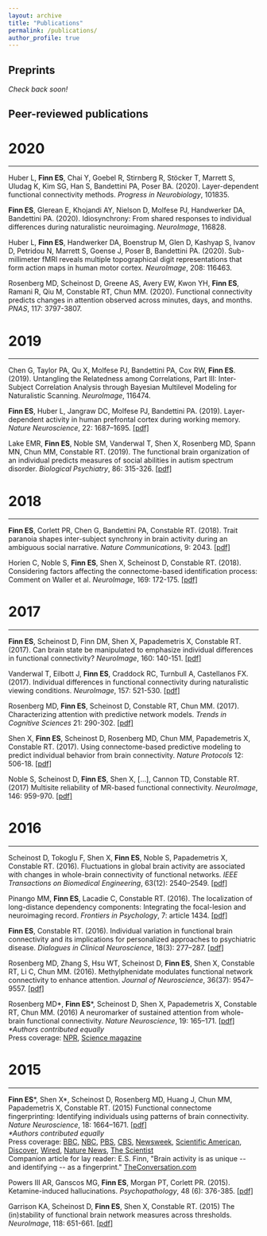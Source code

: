 ```yaml
---
layout: archive
title: "Publications"
permalink: /publications/
author_profile: true
---
```


## Preprints

*Check back soon!*

## Peer-reviewed publications

2020
====
---
Huber L, **Finn ES**, Chai Y, Goebel R, Stirnberg R, Stöcker T, Marrett S, Uludag K, Kim SG, Han S, Bandettini PA, Poser BA. (2020). Layer-dependent functional connectivity methods. *Progress in Neurobiology*, 101835.

**Finn ES**, Glerean E, Khojandi AY, Nielson D, Molfese PJ, Handwerker DA, Bandettini PA. (2020). Idiosynchrony: From shared responses to individual differences during naturalistic neuroimaging. *NeuroImage*, 116828.

Huber L, **Finn ES**, Handwerker DA, Boenstrup M, Glen D, Kashyap S, Ivanov D, Petridou N, Marrett S, Goense J, Poser B, Bandettini PA. (2020). Sub-millimeter fMRI reveals multiple topographical digit representations that form action maps in human motor cortex. *NeuroImage*, 208: 116463.

Rosenberg MD, Scheinost D, Greene AS, Avery EW, Kwon YH, **Finn ES**, Ramani R, Qiu M, Constable RT, Chun MM. (2020). Functional connectivity predicts changes in attention observed across minutes, days, and months. *PNAS*, 117: 3797-3807.

2019
====
---
Chen G, Taylor PA, Qu X, Molfese PJ, Bandettini PA, Cox RW, **Finn ES**. (2019). Untangling the Relatedness among Correlations, Part III: Inter-Subject Correlation Analysis through Bayesian Multilevel Modeling for Naturalistic Scanning. *NeuroImage*, 116474.

**Finn ES**, Huber L, Jangraw DC, Molfese PJ, Bandettini PA. (2019). Layer-dependent activity in human prefrontal cortex during working memory. *Nature Neuroscience*, 22: 1687–1695. [[pdf]](https://esfinn.github.io/files/Finn_NatNeuro2019.pdf)

Lake EMR, **Finn ES**, Noble SM, Vanderwal T, Shen X, Rosenberg MD, Spann MN, Chun MM, Constable RT. (2019). The functional brain organization of an individual predicts measures of social abilities in autism spectrum disorder. *Biological Psychiatry*, 86: 315-326. [[pdf]](https://esfinn.github.io/files/Lake_BiolPsych2019.pdf)

2018
====
---
**Finn ES**, Corlett PR, Chen G, Bandettini PA, Constable RT. (2018). Trait paranoia shapes inter-subject synchrony in brain activity during an ambiguous social narrative. *Nature Communications*, 9: 2043. [[pdf]](https://esfinn.github.io/files/Finn_NatComms2018.pdf)

Horien C, Noble S, **Finn ES**, Shen X, Scheinost D, Constable RT. (2018). Considering factors affecting the connectome-based identification process: Comment on Waller et al. *NeuroImage*, 169: 172-175. [[pdf]](https://esfinn.github.io/files/Horien_NeuroImage2018.pdf)

2017
====
---
**Finn ES**, Scheinost D, Finn DM, Shen X, Papademetris X, Constable RT. (2017). Can brain state be manipulated to emphasize individual differences in functional connectivity? *NeuroImage*, 160: 140-151. [[pdf]](https://esfinn.github.io/files/Finn_NeuroImage2017.pdf)

Vanderwal T, Eilbott J, **Finn ES**, Craddock RC, Turnbull A, Castellanos FX. (2017).
Individual differences in functional connectivity during naturalistic viewing conditions. *NeuroImage*, 157: 521-530. [[pdf]](https://esfinn.github.io/files/Vanderwal_NeuroImage2017.pdf)

Rosenberg MD, **Finn ES**, Scheinost D, Constable RT, Chun MM. (2017). Characterizing attention with predictive network models. *Trends in Cognitive Sciences* 21: 290-302. [[pdf]](https://esfinn.github.io/files/Rosenberg_TiCS2017.pdf)

Shen X, **Finn ES**, Scheinost D, Rosenberg MD, Chun MM, Papademetris X, Constable RT. (2017). Using connectome-based predictive modeling to predict individual behavior from brain connectivity. *Nature Protocols* 12: 506-18. [[pdf]](https://esfinn.github.io/files/Shen_NatProtocols2017.pdf)

Noble S, Scheinost D, **Finn ES**, Shen X, […], Cannon TD, Constable RT. (2017) Multisite reliability of MR-based functional connectivity. *NeuroImage*, 146: 959-970. [[pdf]](https://esfinn.github.io/files/Noble_NeuroImage2017.pdf)

2016
====
---
Scheinost D, Tokoglu F, Shen X, **Finn ES**, Noble S, Papademetris X, Constable RT. (2016). Fluctuations in global brain activity are associated with changes in whole-brain connectivity of functional networks. *IEEE Transactions on Biomedical Engineering*, 63(12): 2540–2549. [[pdf]](https://esfinn.github.io/files/Scheinost_IEEEBiomedEng2016.pdf)

Pinango MM, **Finn ES**, Lacadie C, Constable RT. (2016). The localization of long-distance dependency components: Integrating the focal-lesion and neuroimaging record. *Frontiers in Psychology*, 7: article 1434. [[pdf]](https://esfinn.github.io/files/Pinango_FrontPsychol2016.pdf)

**Finn ES**, Constable RT. (2016). Individual variation in functional brain connectivity and its implications for personalized approaches to psychiatric disease. *Dialogues in Clinical Neuroscience*, 18(3): 277–287. [[pdf]](https://esfinn.github.io/files/Finn_DialClinNeurosci2016.pdf)

Rosenberg MD, Zhang S, Hsu WT, Scheinost D, **Finn ES**, Shen X, Constable RT, Li C, Chun MM. (2016). Methylphenidate modulates functional network connectivity to enhance attention. *Journal of Neuroscience*, 36(37): 9547–9557. [[pdf]](https://esfinn.github.io/files/Rosenberg_JNeurosci2016.pdf)

Rosenberg MD\*, **Finn ES**\*, Scheinost D, Shen X, Papademetris X, Constable RT, Chun MM. (2016) A neuromarker of sustained attention from whole-brain functional connectivity. *Nature Neuroscience*, 19: 165–171. [[pdf]](https://esfinn.github.io/files/Rosenberg_NatNeuro2016.pdf)<br/>*\*Authors contributed equally*<br/>Press coverage: [NPR](https://www.npr.org/sections/health-shots/2015/11/23/457139705/a-peek-at-brain-connections-may-reveal-attention-deficits), [Science magazine](http://www.sciencemag.org/news/2015/11/having-trouble-concentrating-brain-network-may-be-blame)

2015
====
---
**Finn ES**\*, Shen X\*, Scheinost D, Rosenberg MD, Huang J, Chun MM, Papademetris X, Constable RT. (2015) Functional connectome fingerprinting: Identifying individuals using patterns of brain connectivity. *Nature Neuroscience*, 18: 1664–1671. [[pdf]](https://esfinn.github.io/files/nn.4135.pdf)<br/>*\*Authors contributed equally*<br/>Press coverage: [BBC](http://www.bbc.com/news/science-environment-34504848), [NBC](https://www.nbcnews.com/better/wellness/scans-show-people-have-brain-fingerprint-n442966), [PBS](https://www.pbs.org/newshour/science/brain-fingerprint-sorting-hat-intelligence), [CBS](https://www.cbsnews.com/news/your-brain-is-your-fingerprint/), [Newsweek](http://www.newsweek.com/unique-brain-fingerprint-offers-new-method-identification-382661), [Scientific American](https://www.scientificamerican.com/article/brainprints-pick-out-an-individual-from-the-crowd/), [Discover](http://blogs.discovermagazine.com/d-brief/2015/10/12/connections-in-the-brain-like-fingerprints-can-identify-individuals), [Wired](https://www.wired.com/2015/10/scientists-can-now-predict-intelligence-brain-activity/), [Nature News](https://www.nature.com/news/brain-scans-pinpoint-individuals-from-a-crowd-1.18541), [The Scientist](https://www.the-scientist.com/?articles.view/articleNo/44212/title/Brain-Activity-Identifies-Individuals/)<br/>Companion article for lay reader: E.S. Finn, "Brain activity is as unique -- and identifying -- as a fingerprint." [TheConversation.com](http://theconversation.com/brain-activity-is-as-unique-and-identifying-as-a-fingerprint-48723)

Powers III AR, Ganscos MG, **Finn ES**, Morgan PT, Corlett PR. (2015). Ketamine-induced hallucinations. *Psychopathology*, 48 (6): 376-385. [[pdf]](https://esfinn.github.io/files/Powers_Psychopathol2015.pdf)

Garrison KA, Scheinost D, **Finn ES**, Shen X, Constable RT. (2015) The (in)stability of functional brain network measures across thresholds. *NeuroImage*, 118: 651-661. [[pdf]](https://esfinn.github.io/files/Garrison_NeuroImage2015.pdf)
